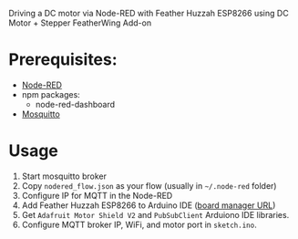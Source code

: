 
Driving a DC motor via Node-RED with Feather Huzzah ESP8266 using DC Motor + Stepper FeatherWing Add-on

# Prerequisites:
- [Node-RED](https://nodered.org/docs/getting-started/installation)
- npm packages:
  - node-red-dashboard
- [Mosquitto](https://mosquitto.org/download/)


# Usage
1. Start mosquitto broker
2. Copy `nodered_flow.json` as your flow (usually in `~/.node-red` folder)
3. Configure IP for MQTT in the Node-RED
4. Add Feather Huzzah ESP8266 to Arduino IDE ([board manager URL](http://arduino.esp8266.com/stable/package_esp8266com_index.json))
5. Get `Adafruit Motor Shield V2` and `PubSubClient` Arduiono IDE libraries.
6. Configure MQTT broker IP, WiFi, and motor port in `sketch.ino`.



